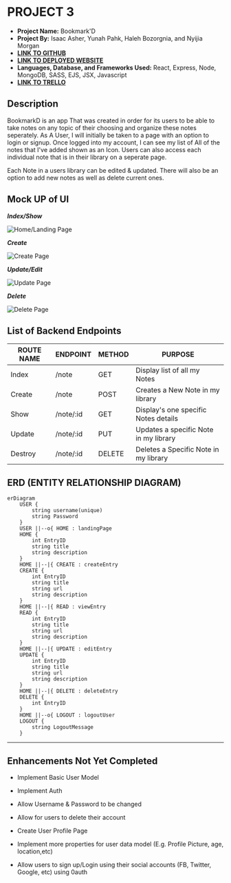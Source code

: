 # PROJECT 3

- **Project Name:** Bookmark'D
- **Project By:** Isaac Asher, Yunah Pahk, Haleh Bozorgnia, and Nyijia Morgan
- [**LINK TO GITHUB**](https://github.com/yunapahk/Group-Project/tree/main/backend)
- [**LINK TO DEPLOYED WEBSITE**](https://bookmarkd-504g.onrender.com)
- **Languages, Database, and Frameworks Used:** React, Express, Node, MongoDB, SASS, EJS, JSX, Javascript
- [**LINK TO TRELLO**](https://trello.com/b/dVAobCJu/bookmarkd)

## Description

BookmarkD is an app That was created in order for its users to be able to take notes on any topic of their choosing and organize these notes seperately. As A User, I will initially be taken to a page with an option to login or signup. Once logged into my account, I can see my list of All of the notes that I've added shown as an Icon. Users can also access each individual note that is in their library on a seperate page. 

Each Note in a users library can be edited & updated. There will also be an option to add new notes as well as delete current ones. 

## Mock UP of UI
***Index/Show***

![Home/Landing Page](https://i.imgur.com/uj97OVb.png)

***Create***

![Create Page](https://i.imgur.com/mJRTfrW.png)

***Update/Edit***

![Update Page](https://i.imgur.com/tkD1pkA.png)

***Delete***

![Delete Page](https://i.imgur.com/Bo8A4fI.png)

## List of Backend Endpoints

| ROUTE NAME | ENDPOINT | METHOD | PURPOSE |
|------------|----------|--------|---------|
| Index | /note | GET | Display list of all my Notes |
| Create | /note | POST |  Creates a New Note in my library |
| Show | /note/:id | GET | Display's one specific Notes details |
| Update | /note/:id | PUT | Updates a specific Note in my library |
| Destroy | /note/:id | DELETE | Deletes a Specific Note in my library |
   
## ERD (ENTITY RELATIONSHIP DIAGRAM)
``` mermaid
erDiagram
    USER {
        string username(unique)
        string Password
    }
    USER ||--o{ HOME : landingPage
    HOME {
        int EntryID
        string title
        string description
    }
    HOME ||--|{ CREATE : createEntry
    CREATE {
        int EntryID
        string title
        string url
        string description
    }
    HOME ||--|{ READ : viewEntry
    READ {
        int EntryID
        string title
        string url
        string description
    }
    HOME ||--|{ UPDATE : editEntry
    UPDATE {
        int EntryID
        string title
        string url
        string description
    }
    HOME ||--|{ DELETE : deleteEntry
    DELETE {
        int EntryID
    }
    HOME ||--o{ LOGOUT : logoutUser
    LOGOUT {
        string LogoutMessage
    }
```

---

## Enhancements Not Yet Completed

- Implement Basic User Model 

- Implement Auth

- Allow Username & Password to be changed

- Allow for users to delete their account

- Create User Profile Page

- Implement more properties for user data model (E.g. Profile Picture, age, location,etc)

- Allow users to sign up/Login using their social accounts (FB, Twitter, Google, etc) using 0auth
